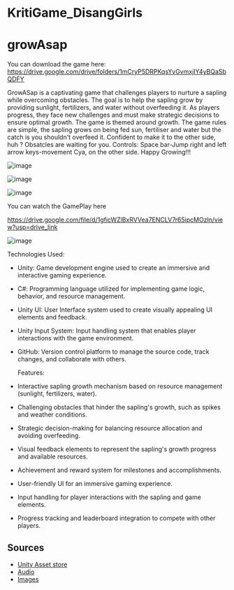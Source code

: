 # KritiGame_DisangGirls
# growAsap

You can download the game here: https://drive.google.com/drive/folders/1mCryP5DRPKqsYvGvmxjIY4yBQaSbQDFY

GrowASap is a captivating game that challenges players to nurture a sapling while overcoming obstacles. The goal is to help the sapling grow by providing sunlight, fertilizers, and water without overfeeding it. As players progress, they face new challenges and must make strategic decisions to ensure optimal growth.
The game is themed around growth. The game rules are simple, the sapling grows on being fed sun, fertiliser and water but the catch is you shouldn't overfeed it. Confident to make it to the other side, huh ?
Obsatcles are waiting for you. 
Controls: Space bar-Jump
          right and left arrow keys-movement
Cya, on the other side.
Happy Growing!!!


![image](https://github.com/antara02/KritiGame/assets/76205559/c7507ee4-4ef7-423e-82da-a4b14ac42df7)

![image](https://github.com/antara02/KritiGame/assets/76205559/eb3daa2e-431c-4346-8dbd-ad31597bca8b)

![image](https://github.com/antara02/KritiGame/assets/76205559/5436ab70-bce5-47d0-b375-5ee3d5948caa)

You can watch the GamePlay here

https://drive.google.com/file/d/1gficWZlBxRVVea7ENCLV7r65ipcMOzln/view?usp=drive_link

![image](https://github.com/antara02/KritiGame/assets/76205559/a74bbdec-1dab-4072-8c6b-4d55b5f003dd)

Technologies Used:
- Unity: Game development engine used to create an immersive and interactive gaming experience.
- C#: Programming language utilized for implementing game logic, behavior, and resource management.
- Unity UI: User Interface system used to create visually appealing UI elements and feedback.
- Unity Input System: Input handling system that enables player interactions with the game environment.
- GitHub: Version control platform to manage the source code, track changes, and collaborate with others.

  Features:
- Interactive sapling growth mechanism based on resource management (sunlight, fertilizers, water).
- Challenging obstacles that hinder the sapling's growth, such as spikes and weather conditions.
- Strategic decision-making for balancing resource allocation and avoiding overfeeding.
- Visual feedback elements to represent the sapling's growth progress and available resources.
- Achievement and reward system for milestones and accomplishments.
- User-friendly UI for an immersive gaming experience.
- Input handling for player interactions with the sapling and game elements.
- Progress tracking and leaderboard integration to compete with other players.

## Sources

 - [Unity Asset store](https://assetstore.unity.com/)
 - [Audio](https://pixabay.com/)
 - [Images](https://www.shutterstock.com/)

